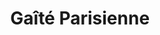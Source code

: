 ---
title: Gaîté Parisienne 
drama-url: "https://en.wikipedia.org/wiki/Ga%C3%AEt%C3%A9_Parisienne"
brief-introduction: "It depicts a diverse group of people visiting a fashionable Paris one evening during the Second Reich, with amorous flirting, cheerful dancing and high spirits."
img-name: "Portrait of George Zoritch, as the Baron in Gaite Parisienne LCCN2004663774.tif"
image-url: "https://upload.wikimedia.org/wikipedia/commons/thumb/b/b6/Portrait_of_George_Zoritch%2C_as_the_Baron_in_Gaite_Parisienne_LCCN2004663774.tif/lossy-page1-612px-Portrait_of_George_Zoritch%2C_as_the_Baron_in_Gaite_Parisienne_LCCN2004663774.tif.jpg"
img-creator: "Carl Van Vetchen"
licence: "Creative Commons Public Domain Mark 1.0 License"

original-work-name: 
original-work-type: "a story"
original-work-year: 
original-work-url: 
writer: "Comte Étienne de Beaumont"  

category: "Dance"  
tags: "1930s, ballet, Classics, Music"  
synopsis: "The ballet takes the form of a single act without a traditional narrative."  
act-brief: |
  _**Act I**_ - Four waiters and four cleaning ladies are preparing the room for the evening's entertainment. The first to arrive was a pretty flower girl who had come to sell bouquets to customers. Next came half a dozen chattering little prostitutes, who danced a rousing mazurka around the room. At the end of the film, an attractive glove-seller appears at the door and breezes into the room, captivating everyone present. When the music changes, a wealthy Peruvian tourist arrives and walks in happily. Armed with two bags, he was so eager to join the Paris nightlife that he didn't stop to store his luggage. Then, to the rhythm of a waltz, a handsome baron entered. He was welcomed by the flower girl, but he was immediately smitten by the glove seller. Then drums and marches signal the arrival of an officer and a platoon of soldiers. Suddenly, a fashionable social belle, a prostitute called La Lionne, arrived, accompanied by her, a duke, and a companion, a lady in green. The room was now full of people looking for an evening of recreation, entertainment and perhaps erotic adventure.  

  Lionne was the centre of attention in a bright red ball gown. She competes for the attention of the officer, who flirts with the glove seller, who tries to make the baron jealous by pretending to respond to the Peruvian's attention. An argument broke out between the four men and a fight broke out. At the climax of the merriment that followed, everyone joined in a cacophony of voices.  

  After that, the mood eased; The lights dimmed, and as a soft barcarolle played, everyone prepared to leave. Some guests left in pairs. La Lyon left with the officer, the flower girl left with the Duke, and the others drifted slowly out into the night. The Peruvian returns, expecting to find a glove seller waiting for him. Instead, he found her in a warm embrace with the baron.  

  (wikipedia, 2021)  

transition: |
  Rosenthal was reportedly initially reluctant to complete the choreography, saying:"I don't know Offenbach very well; I'm not used to arranging other people's music; I don't want to do this; I don't know Massine." Desormiere's persistence, however, was enough for Rosenthal to finally accept the assignment(wikipedia, 2021).    
  Let's turn our attention back to the very first and most famous performance...  
performance-date: "5 April 1938" 
performance-country: "Monaco"
performance-city: "Monte Carlo"
performance-venue: "Théâtre de Monte Carlo"
director: "Léonide Massine"
directer-img-url: "https://upload.wikimedia.org/wikipedia/commons/1/13/D%C3%A9sormi%C3%A8re_Harcourt_1941.jpg"
directer-img-licence: "Creative Commons Public Domain Mark 1.0 License"

scriptwriter:  "Jacques Offenbach (music), Manuel Rosenthal and Jacques Brindejonc-Offenbach (orchestration),Comte Étienne de and Beaumont (Libretto)"

references: "wikipedia.org. 2021. Gaîté Parisienne - Wikipedia. [online] Available at: <https://en.wikipedia.org/wiki/Ga%C3%AEt%C3%A9_Parisienne> [Accessed 19 December 2021]."

music1: "Gay Parisian Gaîté Parisienne Ballet Russe de Monte Carlo Frederick Franklin Leonide Massine 1941"
music1-url: "https://www.youtube.com/watch?v=W1jaWvIfa68&t=215s"

music2: "Gaîté Parisienne - Lorin Maazel, Orchestre national de France"
music2-url: "https://www.youtube.com/watch?v=l1c-G9McniM"

music3: "Gaite Parisienne - Bolshoi"
music3-url: "https://www.youtube.com/watch?v=mmKlw9v2RVQ"


layout: exhibit
---